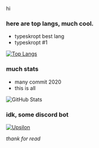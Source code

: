 hi

### here are top langs, much cool.
- typeskropt best lang
- typeskropt #1

[![Top Langs](https://github-readme-stats.vercel.app/api/top-langs/?username=zeemahh&layout=compact&theme=gruvbox&false)](https://github.com/zeemahh/)

### much stats
- many commit 2020
- this is all

![GitHub Stats](https://github-readme-stats.vercel.app/api?username=zeemahh&count_private=true&count_private=true&show_icons=true&theme=gruvbox)

### idk, some discord bot

[![Upsilon](https://github-readme-stats.vercel.app/api/pin/?username=Zeemahh&repo=Upsilon)](https://github.com/anuraghazra/github-readme-stats)


<i>thank for read</i>
